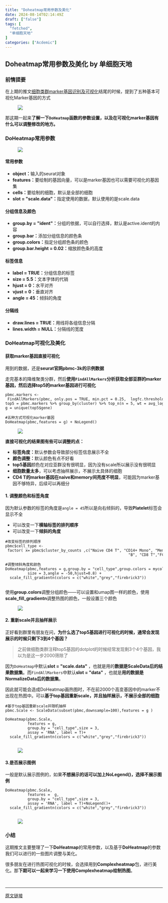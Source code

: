 ```yaml
---
title: "Doheatmap常用参数及美化"
date: 2024-08-14T02:14:49Z
draft: ["false"]
tags: [
  "fetched",
  "单细胞天地"
]
categories: ["Acdemic"]
---
```

Doheatmap常用参数及美化 by 单细胞天地
------
<div><section data-tool="mdnice编辑器" data-website="https://www.mdnice.com"><h3 data-tool="mdnice编辑器"><span></span><span></span><span>前情提要</span><span></span></h3><p data-tool="mdnice编辑器">在上期的推文<a href="https://mp.weixin.qq.com/s?__biz=MzI1Njk4ODE0MQ==&amp;mid=2247524497&amp;idx=1&amp;sn=441e2795b5c51a571c35fc4d206abc7c&amp;scene=21#wechat_redirect" data-linktype="2">细胞类群marker基因识别及可视化</a>结尾的时候，提到了五种基本可视化Marker基因的方式</p><figure data-tool="mdnice编辑器"><img data-imgfileid="100040997" data-ratio="1.2361111111111112" data-src="https://mmbiz.qpic.cn/mmbiz_png/siaia0BDGJdjSqaFj73z8mQnQYVEc45vZFRLiaUf5eDODUMkvBlicrr5Lw9Od8NOI8WOcr8JXqj4fFGQP74tcA6DTg/640?wx_fmt=png&amp;from=appmsg" data-type="png" data-w="1080" src="https://mmbiz.qpic.cn/mmbiz_png/siaia0BDGJdjSqaFj73z8mQnQYVEc45vZFRLiaUf5eDODUMkvBlicrr5Lw9Od8NOI8WOcr8JXqj4fFGQP74tcA6DTg/640?wx_fmt=png&amp;from=appmsg"></figure><p data-tool="mdnice编辑器">那这期一起来<strong>了解一下<code>DoHeatmap</code>函数的参数设置，以及在可视化marker基因有什么可以调整修改的地方。</strong></p><h3 data-tool="mdnice编辑器"><span></span><span></span><span>DoHeatmap常用参数</span><span></span></h3><figure data-tool="mdnice编辑器"><img data-imgfileid="100040993" data-ratio="1.1710526315789473" data-src="https://mmbiz.qpic.cn/mmbiz_png/siaia0BDGJdjSqaFj73z8mQnQYVEc45vZFj4MjRGDPjvNNh8U5n2u4sovG6REty5E0Fw7Defu19ojWnhS1aD5yFg/640?wx_fmt=png&amp;from=appmsg" data-type="png" data-w="760" src="https://mmbiz.qpic.cn/mmbiz_png/siaia0BDGJdjSqaFj73z8mQnQYVEc45vZFj4MjRGDPjvNNh8U5n2u4sovG6REty5E0Fw7Defu19ojWnhS1aD5yFg/640?wx_fmt=png&amp;from=appmsg"></figure><h4 data-tool="mdnice编辑器"><span></span><span>常用参数</span><span></span></h4><ul data-tool="mdnice编辑器"><li><section><strong>object：</strong>输入的seurat对象</section></li><li><section><strong>features：</strong>要绘制的基因向量，可以是marker基因也可以需要可视化的基因集</section></li><li><section><strong>cells：</strong>要绘制的细胞，默认是全部的细胞</section></li><li><section><strong>slot = "scale.data"：</strong>指定使用的数据，默认使用的是scale.data</section></li></ul><h4 data-tool="mdnice编辑器"><span></span><span>分组信息及颜色</span><span></span></h4><ul data-tool="mdnice编辑器"><li><section><strong>group.by = "ident"：</strong>分组的依据，可以自行选择，默认是active.ident的内容</section></li><li><section><strong>group.bar：</strong>添加分组信息的颜色条</section></li><li><section><strong>group.colors：</strong>指定分组颜色条的颜色</section></li><li><section><strong>group.bar.height = 0.02：</strong>缩放颜色条的高度</section></li></ul><h4 data-tool="mdnice编辑器"><span></span><span>标签信息</span><span></span></h4><ul data-tool="mdnice编辑器"><li><section><strong>label = TRUE：</strong>分组信息的标签</section></li><li><section><strong>size = 5.5：</strong>文本字体的代销</section></li><li><section><strong>hjust = 0：</strong>水平对齐</section></li><li><section><strong>vjust = 0：</strong>垂直对齐</section></li><li><section><strong>angle = 45：</strong>倾斜的角度</section></li></ul><h4 data-tool="mdnice编辑器"><span></span><span>分隔线</span><span></span></h4><ul data-tool="mdnice编辑器"><li><section><strong>draw.lines = TRUE：</strong>用线将各组信息分隔</section></li><li><section><strong>lines.width = NULL：</strong>分隔线的宽度</section></li></ul><h3 data-tool="mdnice编辑器"><span></span><span></span><span>DoHeatmap可视化及美化</span><span></span></h3><h4 data-tool="mdnice编辑器"><span></span><span>获取marker基因直接可视化</span><span></span></h4><p data-tool="mdnice编辑器">用到的数据，还是<strong>seurat官网pbmc-3k的示例数据</strong></p><p data-tool="mdnice编辑器">走完基本的降维聚类分群，然后<strong>使用<code>FindAllMarkers</code>分析获取全部亚群的marker基因，然后选择top5的marker基因进行可视化</strong></p><pre data-tool="mdnice编辑器"><span></span><code>pbmc.markers &lt;- FindAllMarkers(pbmc, only.pos = TRUE, min.pct = 0.25,  logfc.threshold = 0.25, verbose = FALSE)<br>top5 = pbmc.markers %&gt;% group_by(cluster) %&gt;% top_n(n = 5, wt = avg_log2FC)<br>g = unique(top5<span>$gene</span>)<br><br><span>#五种方式可视化marker基因</span><br>DoHeatmap(pbmc,features = g) + NoLegend()<br></code></pre><figure data-tool="mdnice编辑器"><img data-imgfileid="100040995" data-ratio="0.6972222222222222" data-src="https://mmbiz.qpic.cn/mmbiz_png/siaia0BDGJdjSqaFj73z8mQnQYVEc45vZFZVZB4wHT7tLD53cYNJXATcReFk0vpJfZf9PYzQv1ibtlgf2ibovR99cg/640?wx_fmt=png&amp;from=appmsg" data-type="png" data-w="1080" src="https://mmbiz.qpic.cn/mmbiz_png/siaia0BDGJdjSqaFj73z8mQnQYVEc45vZFZVZB4wHT7tLD53cYNJXATcReFk0vpJfZf9PYzQv1ibtlgf2ibovR99cg/640?wx_fmt=png&amp;from=appmsg"></figure><p data-tool="mdnice编辑器"><strong>直接可视化的结果图有些可以调整的点：</strong></p><ul data-tool="mdnice编辑器"><li><section><strong>标签角度：</strong>默认参数会导致部分标签信息展示不全</section></li><li><section><strong>颜色调整：</strong>默认颜色有点不好看</section></li><li><section><strong>top5基因</strong>颜色在对应亚群没有很明显，因为没有scale所以展示没有很明显</section></li><li><section><strong>细胞数量太多</strong>，可以考虑抽样展示，不展示太具体的细胞</section></li><li><section><strong>CD4 T的marker基因在naive和memory间亮度不明显</strong>，可能因为marker基因不够特异，后续可以再细分</section></li></ul><h4 data-tool="mdnice编辑器"><span></span><span>1. 调整颜色和标签角度</span><span></span></h4><p data-tool="mdnice编辑器">因为默认参数的标签的角度是<code>angle = 45</code>所以是向右倾斜的，导致<strong>Platelet</strong>标签会显示不全</p><ul data-tool="mdnice编辑器"><li><section>可以改变一下<strong>横轴标签的排列顺序</strong></section></li><li><section>可以改变一下<strong>倾斜的角度</strong></section></li></ul><pre data-tool="mdnice编辑器"><span></span><code><span>#改变标签的排列顺序</span><br>pbmc<span>$cell_type</span> &lt;- factor( x= pbmc<span>$cluster_by_counts</span> ,c(<span>"Naive CD4 T"</span>, <span>"CD14+ Mono"</span>, <span>"Memory CD4 T"</span>,<br>                                                       <span>"B"</span>, <span>"CD8 T"</span>,<span>"FCGR3A+ Mono"</span>, <span>"Platelet"</span>, <span>"NK"</span>, <span>"DC"</span>))<br><br><span>#调整倾斜角度和颜色</span><br>DoHeatmap(pbmc,features = g,group.by = <span>"cell_type"</span>,group.colors = mycolors,<br>          size = 3,angle = -50,hjust=0.8) + <br>  scale_fill_gradientn(colors = c(<span>"white"</span>,<span>"grey"</span>,<span>"firebrick3"</span>))<br><br></code></pre><p data-tool="mdnice编辑器">使用<strong>group.colors</strong>调整分组颜色——可以设置和umap图一样的颜色，使用<strong>scale_fill_gradientn</strong>调整热图的颜色，一般设置三个颜色</p><figure data-tool="mdnice编辑器"><img data-imgfileid="100040994" data-ratio="0.774074074074074" data-src="https://mmbiz.qpic.cn/mmbiz_png/siaia0BDGJdjSqaFj73z8mQnQYVEc45vZFQGkEWABLTXgicJJuM7VDcArahILVmVeKZxyuTo54BmNzpsgBRkonjDQ/640?wx_fmt=png&amp;from=appmsg" data-type="png" data-w="1080" src="https://mmbiz.qpic.cn/mmbiz_png/siaia0BDGJdjSqaFj73z8mQnQYVEc45vZFQGkEWABLTXgicJJuM7VDcArahILVmVeKZxyuTo54BmNzpsgBRkonjDQ/640?wx_fmt=png&amp;from=appmsg"></figure><h4 data-tool="mdnice编辑器"><span></span><span>2. 重新scale并且抽样展示</span><span></span></h4><p data-tool="mdnice编辑器">正好看到群里有朋友在问，<strong>为什么选了top5基因进行可视化的时候，通常会发现展示的时候只剩下3到4个基因？</strong></p><blockquote data-tool="mdnice编辑器"><span></span><p>之前做细胞类群注释top5基因的dotplot的时候经常发现剩3个4个基因，我以为是这一步2000筛除了</p></blockquote><p data-tool="mdnice编辑器">因为<code>DoHeatmap</code>中默认<strong>slot = "scale.data"</strong> ，也就是用的<strong>数据是ScaleData后的结果数据集</strong>。而<code>FindAllMarkers</code>中默认<strong>slot = "data"</strong> ，也就是<strong>用的数据是NormalizeData后的数据集</strong>。</p><p data-tool="mdnice编辑器">因此就可能会造成DoHeatmap画热图时，不在前2000个高变基因中的marker不出现在热图中。可以<strong>基于top基因重新scale，并且抽样展示，不展示全部的细胞</strong></p><pre data-tool="mdnice编辑器"><span></span><code><span>#基于top基因重新scale并随机抽样</span><br>pbmc.Scale &lt;- ScaleData(subset(pbmc,downsample=100),features = g )  <br><br>DoHeatmap(pbmc.Scale,<br>          features = g,<br>          group.by = <span>"cell_type"</span>,size = 3,<br>          assay = <span>'RNA'</span>, label = T)+<br>  scale_fill_gradientn(colors = c(<span>"white"</span>,<span>"grey"</span>,<span>"firebrick3"</span>))<br><br></code></pre><figure data-tool="mdnice编辑器"><img data-imgfileid="100040996" data-ratio="0.8185185185185185" data-src="https://mmbiz.qpic.cn/mmbiz_png/siaia0BDGJdjSqaFj73z8mQnQYVEc45vZFygKnrBcbSJmbWdAxq7SwZdE23TQkwLkYEUobYG8K1WXTUiafH2oQS6Q/640?wx_fmt=png&amp;from=appmsg" data-type="png" data-w="1080" src="https://mmbiz.qpic.cn/mmbiz_png/siaia0BDGJdjSqaFj73z8mQnQYVEc45vZFygKnrBcbSJmbWdAxq7SwZdE23TQkwLkYEUobYG8K1WXTUiafH2oQS6Q/640?wx_fmt=png&amp;from=appmsg"></figure><h4 data-tool="mdnice编辑器"><span></span><span>3.是否展示图例</span><span></span></h4><p data-tool="mdnice编辑器">一般是默认展示图例的，如果<strong>不想展示的话可以加上NoLegend()，选择不展示图例</strong></p><pre data-tool="mdnice编辑器"><span></span><code>DoHeatmap(pbmc.Scale,<br>          features =  g,<br>          group.by = <span>"cell_type"</span>,size = 3,<br>          assay = <span>'RNA'</span>, label = T)+NoLegend()+<br>  scale_fill_gradientn(colors = c(<span>"white"</span>,<span>"grey"</span>,<span>"firebrick3"</span>))<br><br></code></pre><figure data-tool="mdnice编辑器"><img data-imgfileid="100041002" data-ratio="0.7925925925925926" data-src="https://mmbiz.qpic.cn/mmbiz_png/siaia0BDGJdjSqaFj73z8mQnQYVEc45vZFs50olWEYupNz50zsXhoPibJhO6E0HD2UE97rUicicpFz1k5s1RfWnhVoA/640?wx_fmt=png&amp;from=appmsg" data-type="png" data-w="1080" src="https://mmbiz.qpic.cn/mmbiz_png/siaia0BDGJdjSqaFj73z8mQnQYVEc45vZFs50olWEYupNz50zsXhoPibJhO6E0HD2UE97rUicicpFz1k5s1RfWnhVoA/640?wx_fmt=png&amp;from=appmsg"></figure><h3 data-tool="mdnice编辑器"><span></span><span></span><span>小结</span><span></span></h3><p data-tool="mdnice编辑器">这期推文主要整理了一下<strong>DoHeatmap</strong>的常用参数，以及基于<strong>DoHeatmap</strong>的参数我们可以进行的一些图片调整与美化。</p><p data-tool="mdnice编辑器">很多朋友在进行热图可视化的时候，会选择用到<strong>Complexheatmap</strong>包，进行美化。那<strong>下期可以一起来学习一下使用Complexheatmap绘制热图</strong>。</p></section><p><br></p><p><mp-style-type data-value="3"></mp-style-type></p></div>  
<hr>
<a href="https://mp.weixin.qq.com/s/s46KSqHdTYYIwRRQEGf_MQ",target="_blank" rel="noopener noreferrer">原文链接</a>
